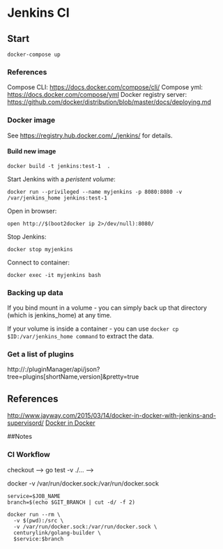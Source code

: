 # Jenkins CI

## Start

	docker-compose up

### References
Compose CLI: https://docs.docker.com/compose/cli/
Compose yml: https://docs.docker.com/compose/yml
Docker registry server: https://github.com/docker/distribution/blob/master/docs/deploying.md

### Docker image
See https://registry.hub.docker.com/_/jenkins/ for details.

#### Build new image

	docker build -t jenkins:test-1  .

Start Jenkins with a *peristent volume*:

    docker run --privileged --name myjenkins -p 8080:8080 -v /var/jenkins_home jenkins:test-1


Open in browser: 

	open http://$(boot2docker ip 2>/dev/null):8080/

Stop Jenkins:

	docker stop myjenkins

Connect to container:

	docker exec -it myjenkins bash	

### Backing up data

If you bind mount in a volume - you can simply back up that directory (which is jenkins_home) at any time.

If your volume is inside a container - you can use `docker cp $ID:/var/jenkins_home command` to extract the data.

### Get a list of plugins
http://<HOST>:<PORT>/pluginManager/api/json?tree=plugins[shortName,version]&pretty=true

## References
http://www.jayway.com/2015/03/14/docker-in-docker-with-jenkins-and-supervisord/
[Docker in Docker](https://github.com/jpetazzo/dind)

##Notes

### CI Workflow
checkout --> go test -v ./... -->

docker -v /var/run/docker.sock:/var/run/docker.sock

~~~
service=$JOB_NAME
branch=$(echo $GIT_BRANCH | cut -d/ -f 2)

docker run --rm \
  -v $(pwd):/src \
  -v /var/run/docker.sock:/var/run/docker.sock \
  centurylink/golang-builder \
  $service:$branch 
~~~

